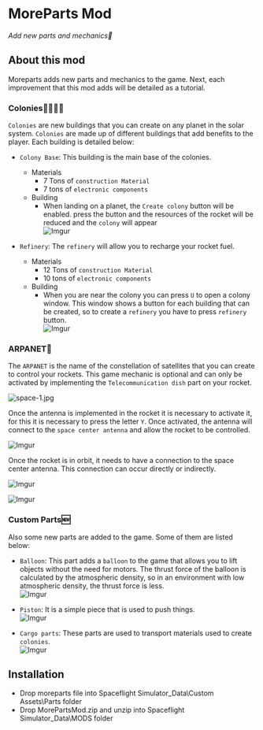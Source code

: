 # **MoreParts Mod**
_Add new parts and mechanics🚀_

## **About this mod**
Moreparts adds new parts and mechanics to the game. Next, each improvement that this mod adds will be detailed as a tutorial.

### **Colonies👩‍🚀👨‍🚀**
`Colonies` are new buildings that you can create on any planet in the solar system. `Colonies` are made up of different buildings that add benefits to the player. Each building is detailed below:

- `Colony Base`: This building is the main base of the colonies.
  - Materials
    - 7 Tons of `construction Material`
    - 7 tons of `electronic components`
  - Building
    - When landing on a planet, the `Create colony` button will be enabled. press the button and the resources of the rocket will be reduced and the `colony` will appear  
    ![Imgur](https://i.imgur.com/5MpB0XGm.gif)

- `Refinery`: The `refinery` will allow you to recharge your rocket fuel.
  - Materials
    - 12 Tons of `construction Material`
    - 10 tons of `electronic components`
  - Building
    - When you are near the colony you can press `U` to open a colony window. This window shows a button for each building that can be created, so to create a `refinery` you have to press `refinery` button.  
    ![Imgur](https://i.imgur.com/LL57slbm.gif)

### **ARPANET📡**
The `ARPANET` is the name of the constellation of satellites that you can create to control your rockets. This game mechanic is optional and can only be activated by implementing the `Telecommunication dish` part on your rocket.  

![space-1.jpg](https://i.imgur.com/TTMKObBm.png)

Once the antenna is implemented in the rocket it is necessary to activate it, for this it is necessary to press the letter `Y`. Once activated, the antenna will connect to the `space center antenna` and allow the rocket to be controlled. 

![Imgur](https://i.imgur.com/Hk9x9I0m.gif)  

Once the rocket is in orbit, it needs to have a connection to the space center antenna. This connection can occur directly or indirectly.
  
![Imgur](https://i.imgur.com/jnUThBrm.png)  
  
![Imgur](https://i.imgur.com/JIG6Bmdm.png)  
  
### **Custom Parts🆕**
Also some new parts are added to the game. Some of them are listed below:

- `Balloon`: This part adds a `balloon` to the game that allows you to lift objects without the need for motors. The thrust force of the balloon is calculated by the atmospheric density, so in an environment with low atmospheric density, the thrust force is less.  
![Imgur](https://i.imgur.com/2Ic9x4fm.jpg)  


- `Piston`: It is a simple piece that is used to push things.  
![Imgur](https://i.imgur.com/fbYxckvm.png)  


- `Cargo parts`: These parts are used to transport materials used to create `colonies`.  
![Imgur](https://i.imgur.com/5NTakBRm.png)  


## **Installation**
- Drop moreparts file into Spaceflight Simulator_Data\Custom Assets\Parts folder
- Drop MorePartsMod.zip and unzip into Spaceflight Simulator_Data\MODS folder

